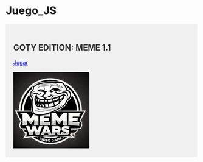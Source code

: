 # Juego_JS 
<div style="background-color: #f0f0f0; padding: 20px;">
  <h2 style="color: #333;">GOTY EDITION: MEME 1.1</h2>
  <a href="https://drako005.github.io/Juego_JS/" style="color: blue;">Jugar</a><br><br>
  <img src="fotos/logo.png" alt="Imagen no encontrada" width="200">
</div>


